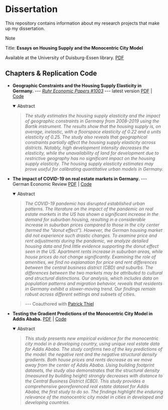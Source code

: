 # Dissertation

This repository contains information about my research projects that make up my dissertation.

> [!NOTE]
> 
> Title: **Essays on Housing Supply and the Monocentric City Model**
> 
> Available at the University of Duisburg-Essen library. [PDF](https://duepublico2.uni-due.de/receive/duepublico_mods_00082247)

## Chapters & Replication Code

-   **Geographic Constraints and the Housing Supply Elasticity in Germany.** --- [*Ruhr Economic Papers #1003*](https://www.rwi-essen.de/en/publications/scientific/ruhr-economic-papers/detail/geographic-constraints-and-the-housing-supply-elasticity-germany) --- latest version [PDF](https://uni-duisburg-essen.sciebo.de/s/km7tQzcygRQjwp6) | [Code](https://github.com/eyayaw/housing-supply-elasticity-in-germany)

    <details open="true">
    <summary>Abstract</summary>

    > *The study estimates the housing supply elasticity and the impact of geographic constraints in Germany from 2008-2019 using the Bartik instrument. The results show that the housing supply is, on average, inelastic, with a floorspace elasticity of 0.22 and a units elasticity of 0.25. The study also reveals that geographical constraints partially affect the housing supply elasticity across districts. Notably, high development intensity decreases the elasticity, while the unavailability of land for development due to restrictive geography has no significant impact on the housing supply elasticity. The housing supply elasticity estimates may prove useful for calibrating quantitative urban models in Germany.*
    </details>
 
    
-   **The impact of COVID-19 on real estate markets in Germany.** --- German Economic Review [PDF](https://papers.ssrn.com/sol3/papers.cfm?abstract_id=4700238) | [Code](https://github.com/eyayaw/de-donut-effect)

    <details open="true">
    <summary>Abstract</summary>
    
    > *The COVID-19 pandemic has disrupted established urban patterns. The literature on the impact of the pandemic on real estate markets in the US has shown a significant increase in the demand for suburban housing, resulting in a considerable increase in suburban prices compared to those in the city center (termed the "donut effect"). However, the German housing market did not experience such drastic changes. To examine price and rent adjustments during the pandemic, we analyze detailed housing data and find little evidence supporting the donut effect seen in the US. Apartment rents increase in suburban areas, while house prices do not change significantly. Examining the role of amenities, we find no explanation for price and rent differences between the central business district (CBD) and suburbs. The differences between the two markets may be attributed to cultural and structural distinctions. Our analysis, which includes data on population patterns and migration behavior, reveals that residents in Germany exhibit a slower-moving trend. Our findings remain robust across different settings and subsets of cities.*

    > --- Coauthored with [Patrick Thiel](https://github.com/pthie)
    </details> 

-   **Testing the Gradient Predictions of the Monocentric City Model in Addis Ababa.** [PDF](https://papers.ssrn.com/sol3/papers.cfm?abstract_id=4803607) | [Code](https://github.com/eyayaw/the-monocentric-city-gradients-addis-ababa)

    <details open="true">
    <summary>Abstract</summary>
      
    > *This study presents new empirical evidence for the monocentric city model in a developing country, using unique real estate data for Addis Ababa. The study confirms two of the key predictions of the model: the negative rent and the negative structural density gradients. Both house prices and rents decrease as we move away from the center of Addis Ababa. Using building footprint datasets, the study also demonstrates that the structural density (measured by building height) strongly decreases with distance to the Central Business District (CBD). This study provides a comprehensive georeferenced real estate dataset for Addis Ababa, the first study to do so. The findings highlight the enduring relevance of the monocentric city model in cities in developed and developing countries.*

    </details>
